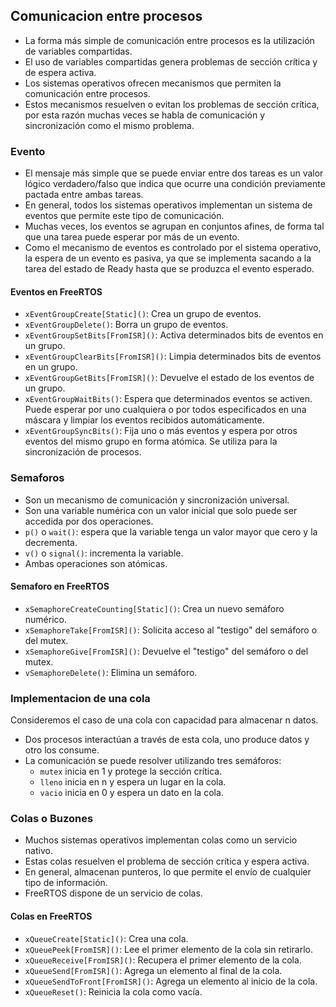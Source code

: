 ## Comunicacion entre procesos
- La forma más simple de comunicación entre procesos es la utilización de variables compartidas.
- El uso de variables compartidas genera problemas de sección crítica y de espera activa.
- Los sistemas operativos ofrecen mecanismos que permiten la comunicación entre procesos.
- Estos mecanismos resuelven o evitan los problemas de sección crítica, por esta razón muchas veces se habla de comunicación y sincronización como el mismo problema.

### Evento
- El mensaje más simple que se puede enviar entre dos tareas es un valor lógico verdadero/falso que indica que ocurre una condición previamente pactada entre ambas tareas.
- En general, todos los sistemas operativos implementan un sistema de eventos que permite este tipo de comunicación.
- Muchas veces, los eventos se agrupan en conjuntos afines, de forma tal que una tarea puede esperar por más de un evento.
- Como el mecanismo de eventos es controlado por el sistema operativo, la espera de un evento es pasiva, ya que se implementa sacando a la tarea del estado de Ready hasta que se produzca el evento esperado.

#### Eventos en FreeRTOS
- `xEventGroupCreate[Static]()`: Crea un grupo de eventos.
- `xEventGroupDelete()`: Borra un grupo de eventos.
- `xEventGroupSetBits[FromISR]()`: Activa determinados bits de eventos en un grupo.
- `xEventGroupClearBits[FromISR]()`: Limpia determinados bits de eventos en un grupo.
- `xEventGroupGetBits[FromISR]()`: Devuelve el estado de los eventos de un grupo.
- `xEventGroupWaitBits()`: Espera que determinados eventos se activen. Puede esperar por uno cualquiera o por todos especificados en una máscara y limpiar los eventos recibidos automáticamente.
- `xEventGroupSyncBits()`: Fija uno o más eventos y espera por otros eventos del mismo grupo en forma atómica. Se utiliza para la sincronización de procesos.


### Semaforos
- Son un mecanismo de comunicación y sincronización universal.
- Son una variable numérica con un valor inicial que solo puede ser accedida por dos operaciones.
- `p()` o `wait()`: espera que la variable tenga un valor mayor que cero y la decrementa.
- `v()` o `signal()`: incrementa la variable.
- Ambas operaciones son atómicas.
#### Semaforo en FreeRTOS
- `xSemaphoreCreateCounting[Static]()`: Crea un nuevo semáforo numérico.
- `xSemaphoreTake[FromISR]()`: Solicita acceso al "testigo" del semáforo o del mutex.
- `xSemaphoreGive[FromISR]()`: Devuelve el "testigo" del semáforo o del mutex.
- `vSemaphoreDelete()`: Elimina un semáforo.


### Implementacion de una cola
Consideremos el caso de una cola con capacidad para almacenar n datos.
- Dos procesos interactúan a través de esta cola, uno produce datos y otro los consume.
- La comunicación se puede resolver utilizando tres semáforos:
  - `mutex` inicia en 1 y protege la sección crítica.
  - `lleno` inicia en n y espera un lugar en la cola.
  - `vacio` inicia en 0 y espera un dato en la cola.


### Colas o Buzones
- Muchos sistemas operativos implementan colas como un servicio nativo.
- Estas colas resuelven el problema de sección crítica y espera activa.
- En general, almacenan punteros, lo que permite el envío de cualquier tipo de información.
- FreeRTOS dispone de un servicio de colas.
#### Colas en FreeRTOS
- `xQueueCreate[Static]()`: Crea una cola.
- `xQueuePeek[FromISR]()`: Lee el primer elemento de la cola sin retirarlo.
- `xQueueReceive[FromISR]()`: Recupera el primer elemento de la cola.
- `xQueueSend[FromISR]()`: Agrega un elemento al final de la cola.
- `xQueueSendToFront[FromISR]()`: Agrega un elemento al inicio de la cola.
- `xQueueReset()`: Reinicia la cola como vacía.
